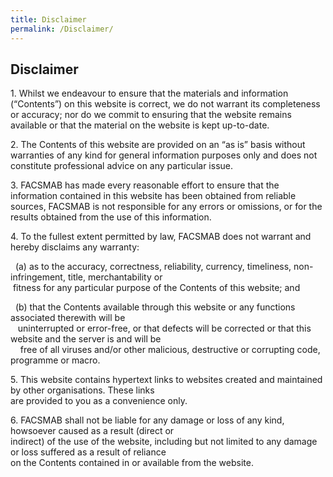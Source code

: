 ```yaml
---
title: Disclaimer
permalink: /Disclaimer/
---
```

<div class="section-content">
   <h2>Disclaimer</h2>
   <p>1. Whilst we endeavour to ensure that the materials and information (“Contents”) on this website is correct, we do not warrant its completeness or accuracy; nor do we commit to ensuring that the website remains available or that the material on the website is kept up-to-date.</p>
   <p>2. The Contents of this website are provided on an “as is” basis without warranties of any kind for general information purposes only and does not constitute professional advice on any particular issue.</p>
   <p>3. FACSMAB has made every reasonable effort to ensure that the information contained in this website has been obtained from reliable sources, FACSMAB is not responsible for any errors or omissions, or for the results obtained from the use of this information.</p>
   <p>4. To the fullest extent permitted by law, FACSMAB does not warrant and hereby disclaims any warranty:</p>
   <p><span style="white-space: pre;">	</span>(a) as to the accuracy, correctness, reliability, currency, timeliness, non-infringement, title, merchantability or <br><span style="white-space: pre;">	</span>fitness for any particular purpose of the Contents of this website; and</p>
   <p><span style="white-space: pre;">	</span>(b) that the Contents available through this website or any functions associated therewith will be<br><span style="white-space: pre;">	</span>uninterrupted or error-free, or that defects will be corrected or that this website and the server is and will be<br><span style="white-space: pre;">	</span>free of all viruses and/or other malicious, destructive or corrupting code, programme or macro.</p>
   <p>5. This website contains hypertext links to websites created and maintained by other organisations. These links <br>are provided to you as a convenience only.</p>
   <p>6. FACSMAB shall not be liable for any damage or loss of any kind, howsoever caused as a result (direct or <br>indirect) of the use of the website, including but not limited to any damage or loss suffered as a result of reliance<br>on the Contents contained in or available from the website.</p>
</div>
